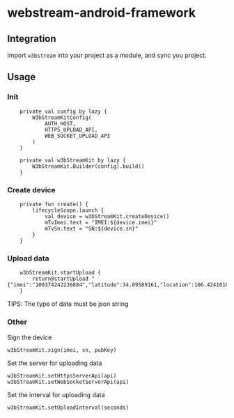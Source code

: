 # webstream-android-framework

## Integration
Import `w3bstream` into your project as a module, and sync you project.


## Usage
### Init

```
    private val config by lazy {
        W3bStreamKitConfig(
            AUTH_HOST,
            HTTPS_UPLOAD_API,
            WEB_SOCKET_UPLOAD_API
        )
    }

    private val w3bStreamKit by lazy {
        W3bStreamKit.Builder(config).build()
    }
```


### Create device
```
    private fun create() {
        lifecycleScope.launch {
            val device = w3bStreamKit.createDevice()
            mTvImei.text = "IMEI:${device.imei}"
            mTvSn.text = "SN:${device.sn}"
        }
    }

```

### Upload data
```
	w3bStreamKit.startUpload {
	    return@startUpload "{"imei":"100374242236884","latitude":34.09589161,"location":106.42410187}"
	}
```
TIPS: The type of data must be json string


### Other
Sign the device
```
w3bStreamKit.sign(imei, sn, pubKey)
```

Set the server for uploading data
```
w3bStreamKit.setHttpsServerApi(api)
w3bStreamKit.setWebSocketServerApi(api)
```

Set the interval for uploading data
```
w3bStreamKit.setUploadInterval(seconds)
```
